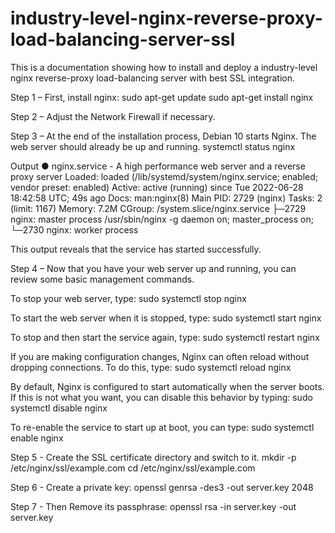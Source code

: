 # industry-level-nginx-reverse-proxy-load-balancing-server-ssl
This is a documentation showing how to install and deploy a industry-level nginx reverse-proxy load-balancing server with best SSL integration.

Step 1 – First, install nginx:
sudo apt-get update
sudo apt-get install nginx

Step 2 – Adjust the Network Firewall if necessary.

Step 3 – At the end of the installation process, Debian 10 starts Nginx. The web server should already be up and running.
systemctl status nginx

Output
● nginx.service - A high performance web server and a reverse proxy server
   Loaded: loaded (/lib/systemd/system/nginx.service; enabled; vendor preset: enabled)
   Active: active (running) since Tue 2022-06-28 18:42:58 UTC; 49s ago
     Docs: man:nginx(8)
 Main PID: 2729 (nginx)
    Tasks: 2 (limit: 1167)
   Memory: 7.2M
   CGroup: /system.slice/nginx.service
           ├─2729 nginx: master process /usr/sbin/nginx -g daemon on; master_process on;
           └─2730 nginx: worker process
           
This output reveals that the service has started successfully.

Step 4 – Now that you have your web server up and running, you can review some basic management commands.

To stop your web server, type:
sudo systemctl stop nginx

To start the web server when it is stopped, type:
sudo systemctl start nginx

To stop and then start the service again, type:
sudo systemctl restart nginx

If you are making configuration changes, Nginx can often reload without dropping connections. To do this, type:
sudo systemctl reload nginx

By default, Nginx is configured to start automatically when the server boots. If this is not what you want, you can disable this behavior by typing:
sudo systemctl disable nginx

To re-enable the service to start up at boot, you can type:
sudo systemctl enable nginx

Step 5 - Create the SSL certificate directory and switch to it.
mkdir -p /etc/nginx/ssl/example.com
cd /etc/nginx/ssl/example.com

Step 6 - Create a private key:
openssl genrsa -des3 -out server.key 2048

Step 7 - Then Remove its passphrase:
openssl rsa -in server.key -out server.key
